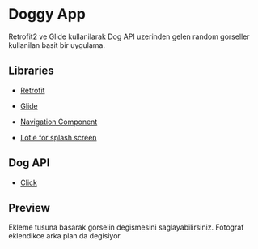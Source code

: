 # Doggy App

Retrofit2 ve Glide kullanilarak Dog API uzerinden gelen random gorseller kullanilan basit bir uygulama.

## Libraries

+ [Retrofit](https://square.github.io/retrofit/)

+ [Glide](https://github.com/bumptech/glide/)

+ [Navigation Component](https://developer.android.com/guide/navigation/navigation-getting-started/)

+ [Lotie for splash screen](https://lottiefiles.com/)

## Dog API

+ [Click](https://dog.ceo/dog-api/)


## Preview
Ekleme tusuna basarak gorselin degismesini saglayabilirsiniz. Fotograf eklendikce arka plan da degisiyor.



